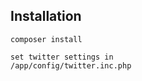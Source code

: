 Installation
-----------

```
composer install
```

```
set twitter settings in 
/app/config/twitter.inc.php
```
